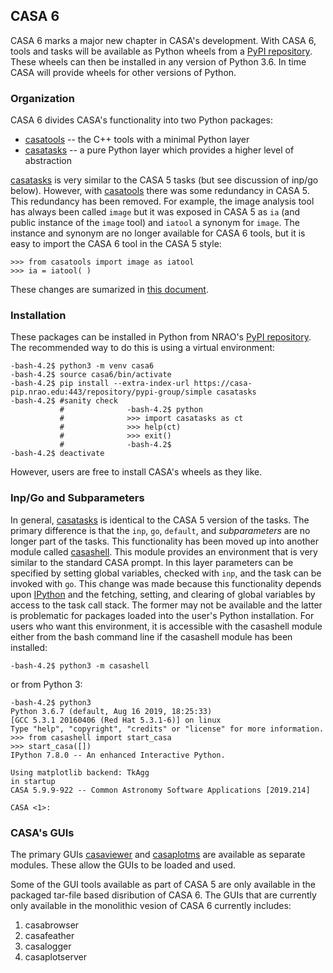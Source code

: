 ## CASA 6

CASA 6 marks a major new chapter in CASA's development. With CASA 6, tools and
tasks will be available as Python wheels from a [PyPI repository](https://casa-pip.nrao.edu/).
These wheels can then be installed in any version of Python 3.6. In time CASA will
provide wheels for other versions of Python.
 
### Organization

CASA 6 divides CASA's functionality into two Python packages:

  * [casatools](casatools/readme.md) -- the C++ tools with a minimal Python layer
  * [casatasks](casatasks/readme.md) -- a pure Python layer which provides a higher level of abstraction

[casatasks](casatasks/readme.md) is very similar to the CASA 5 tasks (but see discussion of inp/go below).
However, with [casatools](casatools/readme.md) there was some redundancy in CASA 5. This redundancy has
been removed. For example, the image analysis tool has always been called ```image``` but it was exposed
in CASA 5 as ```ia``` (and public instance of the ```image``` tool) and ```iatool``` a synonym for
```image```. The instance and synonym are no longer available for CASA 6 tools, but it is easy to import
the CASA 6 tool in the CASA 5 style:
```
>>> from casatools import image as iatool
>>> ia = iatool( )
```
These changes are sumarized in [this document](https://casa.nrao.edu/download/devel/docs/casa6/CASA-ToolNames.pdf).

### Installation

These packages can be installed in Python from NRAO's [PyPI repository](https://casa-pip.nrao.edu/).
The recommended way to do this is using a virtual environment:
```
-bash-4.2$ python3 -m venv casa6
-bash-4.2$ source casa6/bin/activate
-bash-4.2$ pip install --extra-index-url https://casa-pip.nrao.edu:443/repository/pypi-group/simple casatasks
-bash-4.2$ #sanity check
           #              -bash-4.2$ python
           #              >>> import casatasks as ct
           #              >>> help(ct)
           #              >>> exit()
           #              -bash-4.2$
-bash-4.2$ deactivate
```
However, users are free to install CASA's wheels as they like.

### Inp/Go and Subparameters

In general, [casatasks](casatasks/readme.md) is identical to the CASA 5 version of the tasks.
The primary difference is that the ```inp```, ```go```, ```default```, and *subparameters*
are no longer part of the tasks. This functionality has been moved up into another module
called [casashell](https://open-bitbucket.nrao.edu/projects/CASA/repos/casashell/). This
module provides an environment that is very similar to the standard CASA prompt. In this
layer parameters can be specified by setting global variables, checked with ``inp``, and
the task can be invoked with ```go```. This change was made because this functionality
depends upon [IPython](https://ipython.org/) and the fetching, setting, and clearing of
global variables by access to the task call stack. The former may not be available and
the latter is problematic for packages loaded into the user's Python installation. For
users who want this environment, it is accessible with the casashell module either from
the bash command line if the casashell module has been installed:
```
-bash-4.2$ python3 -m casashell
```
or from Python 3:
```
-bash-4.2$ python3
Python 3.6.7 (default, Aug 16 2019, 18:25:33)
[GCC 5.3.1 20160406 (Red Hat 5.3.1-6)] on linux
Type "help", "copyright", "credits" or "license" for more information.
>>> from casashell import start_casa
>>> start_casa([])
IPython 7.8.0 -- An enhanced Interactive Python.

Using matplotlib backend: TkAgg
in startup
CASA 5.9.9-922 -- Common Astronomy Software Applications [2019.214]

CASA <1>:
```

### CASA's GUIs

The primary GUIs [casaviewer](https://open-bitbucket.nrao.edu/projects/CASA/repos/casaviewer/browse)
and [casaplotms](https://open-bitbucket.nrao.edu/projects/CASA/repos/casaplotms/browse) are available
as separate modules. These allow the GUIs to be loaded and used.

Some of the GUI tools available as part of CASA 5 are only available in the packaged tar-file based
disribution of CASA 6. The GUIs that are currently only available in the monolithic vesion of
CASA 6 currently includes:

  1. casabrowser
  2. casafeather
  3. casalogger
  4. casaplotserver

